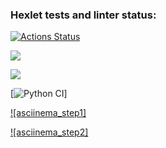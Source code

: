 ### Hexlet tests and linter status:
[![Actions Status](https://github.com/Dddarknight/python-project-lvl3/workflows/hexlet-check/badge.svg)](https://github.com/Dddarknight/python-project-lvl3/actions)

<a href="https://codeclimate.com/github/Dddarknight/python-project-lvl3/maintainability"><img src="https://api.codeclimate.com/v1/badges/7ba6dc8f87fb8431d54f/maintainability" /></a>

<a href="https://codeclimate.com/github/Dddarknight/python-project-lvl3/test_coverage"><img src="https://api.codeclimate.com/v1/badges/7ba6dc8f87fb8431d54f/test_coverage" /></a>

[![Python CI](https://github.com/Dddarknight/python-project-lvl3/actions/workflows/pyci.yml/badge.svg)]

[![asciinema_step1]](https://asciinema.org/a/mpgCKj8KaZyE5JJGfkL1MBsEy)

[![asciinema_step2]](https://asciinema.org/a/0d2igGbXoD5h0WSXhX0LzkxMb)
